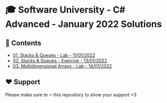 # :mortar_board: Software University - C# Advanced - January 2022 Solutions

## :orange_book: Contents 
* [01. Stacks & Queues - Lab - 11/01/2022](https://github.com/vassdeniss/software-university-courses/tree/master/csharp-advanced/01.StacksQueues) 
* [02. Stacks & Queues - Exercise - 13/01/2022](https://github.com/vassdeniss/software-university-courses/tree/master/csharp-advanced/02.StacksQueuesExercise) 
* [03. Multidimensional Arrays - Lab - 14/01/2022](https://github.com/vassdeniss/software-university-courses/tree/master/csharp-advanced/03.MultidimensionalArrays)

## :heart: Support
Please make sure to :star: this repository to show your support <3